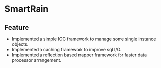 # SmartRain

## Feature

- Implemented a simple IOC framework to manage some single instance objects.
- Implemented a caching framework to improve sql I/O.
- Implemented a reflection based mapper framework for faster data processor arrangement.